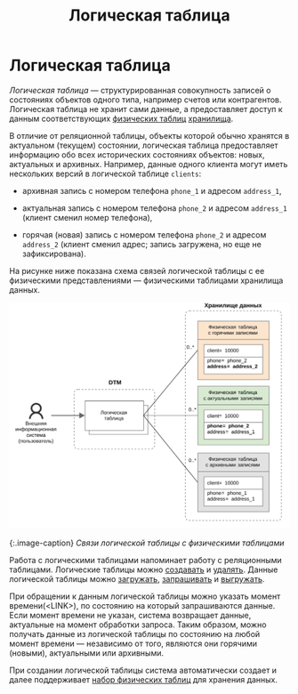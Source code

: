 ﻿---
layout: default
title: Логическая таблица
nav_order: 4
parent: Основные понятия
grand_parent: Обзор понятий, компонентов и связей
has_children: false
has_toc: false
---

Логическая таблица
==================

_Логическая таблица_ — структурированная совокупность записей о состояниях объектов одного типа, 
например счетов или контрагентов. Логическая таблица не хранит сами данные, а предоставляет 
доступ к данным соответствующих [физических таблиц](../Физическая_таблица/Физическая_таблица.md) 
[хранилища](../Хранилище_данных/Хранилище_данных.md).

В отличие от реляционной таблицы, объекты которой обычно хранятся в актуальном (текущем) 
состоянии, логическая таблица предоставляет информацию обо всех исторических состояниях объектов: 
новых, актуальных и архивных. Например, данные одного клиента могут иметь нескольких версий 
в логической таблице `clients`:

*   архивная запись с номером телефона `phone_1` и адресом `address_1`,

*   актуальная запись с номером телефона `phone_2` и адресом `address_1` 
    (клиент сменил номер телефона),

*   горячая (новая) запись с номером телефона `phone_2` и адресом `address_2` 
    (клиент сменил адрес; запись загружена, но еще не зафиксирована).


На рисунке ниже показана схема связей логической таблицы с ее физическими представлениями 
— физическими таблицами хранилища данных.

![](Логическая_таблица.svg)

{:.image-caption}
*Связи логической таблицы с физическими таблицами*

Работа с логическими таблицами напоминает работу с реляционными таблицами. Логические 
таблицы можно [создавать](../../../Работа_с_системой/Управление_схемой_данных/Создание_логической_таблицы/Создание_логической_таблицы.md) 
и [удалять](../../../Работа_с_системой/Управление_схемой_данных/Удаление_логической_таблицы/Удаление_логической_таблицы.md). 
Данные логической таблицы можно [загружать](../../../Работа_с_системой/Загрузка_данных/Загрузка_данных.md), 
[запрашивать](../../../Работа_с_системой/Запрос_данных/Запрос_данных.md) и 
[выгружать](../../../Работа_с_системой/Выгрузка_данных/Выгрузка_данных.md).

При обращении к данным логической таблицы можно указать 
момент времени\(\<LINK\>\), по состоянию на который запрашиваются данные. Если момент 
времени не указан, система возвращает данные, актуальные на момент обработки запроса. 
Таким образом, можно получать данные из логической таблицы по состоянию на любой момент 
времени — независимо от того, являются они горячими (новыми), актуальными или архивными.

При создании логической таблицы система автоматически создает и далее поддерживает
[набор физических таблиц](../Физическая_схема_данных/Физическая_схема_данных.md) 
для хранения данных.